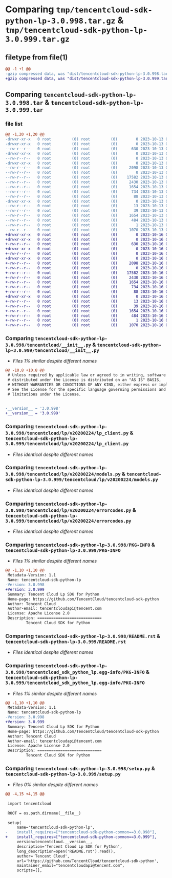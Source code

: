 # Comparing `tmp/tencentcloud-sdk-python-lp-3.0.998.tar.gz` & `tmp/tencentcloud-sdk-python-lp-3.0.999.tar.gz`

## filetype from file(1)

```diff
@@ -1 +1 @@
-gzip compressed data, was "dist/tencentcloud-sdk-python-lp-3.0.998.tar", last modified: Fri Oct 13 00:31:36 2023, max compression
+gzip compressed data, was "dist/tencentcloud-sdk-python-lp-3.0.999.tar", last modified: Mon Oct 16 00:30:45 2023, max compression
```

## Comparing `tencentcloud-sdk-python-lp-3.0.998.tar` & `tencentcloud-sdk-python-lp-3.0.999.tar`

### file list

```diff
@@ -1,20 +1,20 @@
-drwxr-xr-x   0 root         (0) root         (0)        0 2023-10-13 00:31:36.000000 tencentcloud-sdk-python-lp-3.0.998/
-drwxr-xr-x   0 root         (0) root         (0)        0 2023-10-13 00:31:36.000000 tencentcloud-sdk-python-lp-3.0.998/tencentcloud/
--rw-r--r--   0 root         (0) root         (0)      630 2023-10-13 00:31:36.000000 tencentcloud-sdk-python-lp-3.0.998/tencentcloud/__init__.py
-drwxr-xr-x   0 root         (0) root         (0)        0 2023-10-13 00:31:36.000000 tencentcloud-sdk-python-lp-3.0.998/tencentcloud/lp/
--rw-r--r--   0 root         (0) root         (0)        0 2023-10-13 00:31:36.000000 tencentcloud-sdk-python-lp-3.0.998/tencentcloud/lp/__init__.py
-drwxr-xr-x   0 root         (0) root         (0)        0 2023-10-13 00:31:36.000000 tencentcloud-sdk-python-lp-3.0.998/tencentcloud/lp/v20200224/
--rw-r--r--   0 root         (0) root         (0)     2098 2023-10-13 00:31:36.000000 tencentcloud-sdk-python-lp-3.0.998/tencentcloud/lp/v20200224/lp_client.py
--rw-r--r--   0 root         (0) root         (0)        0 2023-10-13 00:31:36.000000 tencentcloud-sdk-python-lp-3.0.998/tencentcloud/lp/v20200224/__init__.py
--rw-r--r--   0 root         (0) root         (0)    17582 2023-10-13 00:31:36.000000 tencentcloud-sdk-python-lp-3.0.998/tencentcloud/lp/v20200224/models.py
--rw-r--r--   0 root         (0) root         (0)     2430 2023-10-13 00:31:36.000000 tencentcloud-sdk-python-lp-3.0.998/tencentcloud/lp/v20200224/errorcodes.py
--rw-r--r--   0 root         (0) root         (0)     1654 2023-10-13 00:31:36.000000 tencentcloud-sdk-python-lp-3.0.998/PKG-INFO
--rw-r--r--   0 root         (0) root         (0)      734 2023-10-13 00:31:36.000000 tencentcloud-sdk-python-lp-3.0.998/README.rst
--rw-r--r--   0 root         (0) root         (0)       88 2023-10-13 00:31:36.000000 tencentcloud-sdk-python-lp-3.0.998/setup.cfg
-drwxr-xr-x   0 root         (0) root         (0)        0 2023-10-13 00:31:36.000000 tencentcloud-sdk-python-lp-3.0.998/tencentcloud_sdk_python_lp.egg-info/
--rw-r--r--   0 root         (0) root         (0)       13 2023-10-13 00:31:36.000000 tencentcloud-sdk-python-lp-3.0.998/tencentcloud_sdk_python_lp.egg-info/top_level.txt
--rw-r--r--   0 root         (0) root         (0)       39 2023-10-13 00:31:36.000000 tencentcloud-sdk-python-lp-3.0.998/tencentcloud_sdk_python_lp.egg-info/requires.txt
--rw-r--r--   0 root         (0) root         (0)     1654 2023-10-13 00:31:36.000000 tencentcloud-sdk-python-lp-3.0.998/tencentcloud_sdk_python_lp.egg-info/PKG-INFO
--rw-r--r--   0 root         (0) root         (0)      484 2023-10-13 00:31:36.000000 tencentcloud-sdk-python-lp-3.0.998/tencentcloud_sdk_python_lp.egg-info/SOURCES.txt
--rw-r--r--   0 root         (0) root         (0)        1 2023-10-13 00:31:36.000000 tencentcloud-sdk-python-lp-3.0.998/tencentcloud_sdk_python_lp.egg-info/dependency_links.txt
--rw-r--r--   0 root         (0) root         (0)     1070 2023-10-13 00:31:36.000000 tencentcloud-sdk-python-lp-3.0.998/setup.py
+drwxr-xr-x   0 root         (0) root         (0)        0 2023-10-16 00:30:45.000000 tencentcloud-sdk-python-lp-3.0.999/
+drwxr-xr-x   0 root         (0) root         (0)        0 2023-10-16 00:30:45.000000 tencentcloud-sdk-python-lp-3.0.999/tencentcloud/
+-rw-r--r--   0 root         (0) root         (0)      630 2023-10-16 00:30:44.000000 tencentcloud-sdk-python-lp-3.0.999/tencentcloud/__init__.py
+drwxr-xr-x   0 root         (0) root         (0)        0 2023-10-16 00:30:45.000000 tencentcloud-sdk-python-lp-3.0.999/tencentcloud/lp/
+-rw-r--r--   0 root         (0) root         (0)        0 2023-10-16 00:30:44.000000 tencentcloud-sdk-python-lp-3.0.999/tencentcloud/lp/__init__.py
+drwxr-xr-x   0 root         (0) root         (0)        0 2023-10-16 00:30:45.000000 tencentcloud-sdk-python-lp-3.0.999/tencentcloud/lp/v20200224/
+-rw-r--r--   0 root         (0) root         (0)     2098 2023-10-16 00:30:44.000000 tencentcloud-sdk-python-lp-3.0.999/tencentcloud/lp/v20200224/lp_client.py
+-rw-r--r--   0 root         (0) root         (0)        0 2023-10-16 00:30:44.000000 tencentcloud-sdk-python-lp-3.0.999/tencentcloud/lp/v20200224/__init__.py
+-rw-r--r--   0 root         (0) root         (0)    17582 2023-10-16 00:30:44.000000 tencentcloud-sdk-python-lp-3.0.999/tencentcloud/lp/v20200224/models.py
+-rw-r--r--   0 root         (0) root         (0)     2430 2023-10-16 00:30:44.000000 tencentcloud-sdk-python-lp-3.0.999/tencentcloud/lp/v20200224/errorcodes.py
+-rw-r--r--   0 root         (0) root         (0)     1654 2023-10-16 00:30:45.000000 tencentcloud-sdk-python-lp-3.0.999/PKG-INFO
+-rw-r--r--   0 root         (0) root         (0)      734 2023-10-16 00:30:44.000000 tencentcloud-sdk-python-lp-3.0.999/README.rst
+-rw-r--r--   0 root         (0) root         (0)       88 2023-10-16 00:30:45.000000 tencentcloud-sdk-python-lp-3.0.999/setup.cfg
+drwxr-xr-x   0 root         (0) root         (0)        0 2023-10-16 00:30:45.000000 tencentcloud-sdk-python-lp-3.0.999/tencentcloud_sdk_python_lp.egg-info/
+-rw-r--r--   0 root         (0) root         (0)       13 2023-10-16 00:30:45.000000 tencentcloud-sdk-python-lp-3.0.999/tencentcloud_sdk_python_lp.egg-info/top_level.txt
+-rw-r--r--   0 root         (0) root         (0)       39 2023-10-16 00:30:45.000000 tencentcloud-sdk-python-lp-3.0.999/tencentcloud_sdk_python_lp.egg-info/requires.txt
+-rw-r--r--   0 root         (0) root         (0)     1654 2023-10-16 00:30:45.000000 tencentcloud-sdk-python-lp-3.0.999/tencentcloud_sdk_python_lp.egg-info/PKG-INFO
+-rw-r--r--   0 root         (0) root         (0)      484 2023-10-16 00:30:45.000000 tencentcloud-sdk-python-lp-3.0.999/tencentcloud_sdk_python_lp.egg-info/SOURCES.txt
+-rw-r--r--   0 root         (0) root         (0)        1 2023-10-16 00:30:45.000000 tencentcloud-sdk-python-lp-3.0.999/tencentcloud_sdk_python_lp.egg-info/dependency_links.txt
+-rw-r--r--   0 root         (0) root         (0)     1070 2023-10-16 00:30:44.000000 tencentcloud-sdk-python-lp-3.0.999/setup.py
```

### Comparing `tencentcloud-sdk-python-lp-3.0.998/tencentcloud/__init__.py` & `tencentcloud-sdk-python-lp-3.0.999/tencentcloud/__init__.py`

 * *Files 1% similar despite different names*

```diff
@@ -10,8 +10,8 @@
 # Unless required by applicable law or agreed to in writing, software
 # distributed under the License is distributed on an "AS IS" BASIS,
 # WITHOUT WARRANTIES OR CONDITIONS OF ANY KIND, either express or implied.
 # See the License for the specific language governing permissions and
 # limitations under the License.
 
 
-__version__ = '3.0.998'
+__version__ = '3.0.999'
```

### Comparing `tencentcloud-sdk-python-lp-3.0.998/tencentcloud/lp/v20200224/lp_client.py` & `tencentcloud-sdk-python-lp-3.0.999/tencentcloud/lp/v20200224/lp_client.py`

 * *Files identical despite different names*

### Comparing `tencentcloud-sdk-python-lp-3.0.998/tencentcloud/lp/v20200224/models.py` & `tencentcloud-sdk-python-lp-3.0.999/tencentcloud/lp/v20200224/models.py`

 * *Files identical despite different names*

### Comparing `tencentcloud-sdk-python-lp-3.0.998/tencentcloud/lp/v20200224/errorcodes.py` & `tencentcloud-sdk-python-lp-3.0.999/tencentcloud/lp/v20200224/errorcodes.py`

 * *Files identical despite different names*

### Comparing `tencentcloud-sdk-python-lp-3.0.998/PKG-INFO` & `tencentcloud-sdk-python-lp-3.0.999/PKG-INFO`

 * *Files 1% similar despite different names*

```diff
@@ -1,10 +1,10 @@
 Metadata-Version: 1.1
 Name: tencentcloud-sdk-python-lp
-Version: 3.0.998
+Version: 3.0.999
 Summary: Tencent Cloud Lp SDK for Python
 Home-page: https://github.com/TencentCloud/tencentcloud-sdk-python
 Author: Tencent Cloud
 Author-email: tencentcloudapi@tencent.com
 License: Apache License 2.0
 Description: ============================
         Tencent Cloud SDK for Python
```

### Comparing `tencentcloud-sdk-python-lp-3.0.998/README.rst` & `tencentcloud-sdk-python-lp-3.0.999/README.rst`

 * *Files identical despite different names*

### Comparing `tencentcloud-sdk-python-lp-3.0.998/tencentcloud_sdk_python_lp.egg-info/PKG-INFO` & `tencentcloud-sdk-python-lp-3.0.999/tencentcloud_sdk_python_lp.egg-info/PKG-INFO`

 * *Files 1% similar despite different names*

```diff
@@ -1,10 +1,10 @@
 Metadata-Version: 1.1
 Name: tencentcloud-sdk-python-lp
-Version: 3.0.998
+Version: 3.0.999
 Summary: Tencent Cloud Lp SDK for Python
 Home-page: https://github.com/TencentCloud/tencentcloud-sdk-python
 Author: Tencent Cloud
 Author-email: tencentcloudapi@tencent.com
 License: Apache License 2.0
 Description: ============================
         Tencent Cloud SDK for Python
```

### Comparing `tencentcloud-sdk-python-lp-3.0.998/setup.py` & `tencentcloud-sdk-python-lp-3.0.999/setup.py`

 * *Files 0% similar despite different names*

```diff
@@ -4,15 +4,15 @@
 
 import tencentcloud
 
 ROOT = os.path.dirname(__file__)
 
 setup(
     name='tencentcloud-sdk-python-lp',
-    install_requires=["tencentcloud-sdk-python-common==3.0.998"],
+    install_requires=["tencentcloud-sdk-python-common==3.0.999"],
     version=tencentcloud.__version__,
     description='Tencent Cloud Lp SDK for Python',
     long_description=open('README.rst').read(),
     author='Tencent Cloud',
     url='https://github.com/TencentCloud/tencentcloud-sdk-python',
     maintainer_email="tencentcloudapi@tencent.com",
     scripts=[],
```

